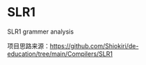 # SLR1
SLR1 grammer analysis

项目思路来源：https://github.com/Shiokiri/de-education/tree/main/Compilers/SLR1

